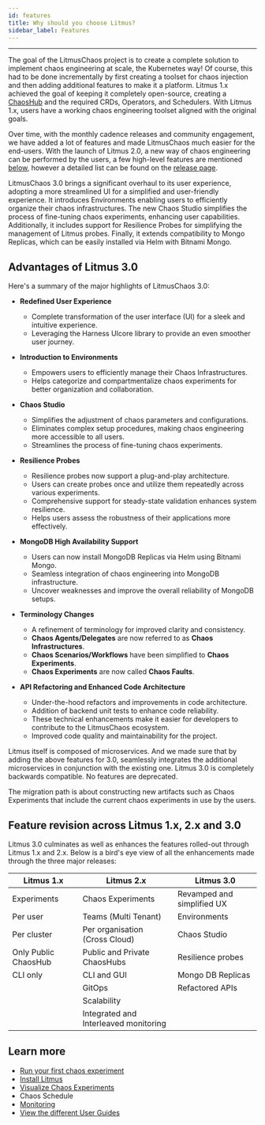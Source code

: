 ```yaml
---
id: features
title: Why should you choose Litmus?
sidebar_label: Features
---
```


---

The goal of the LitmusChaos project is to create a complete solution to implement chaos engineering at scale, the Kubernetes way! Of course, this had to be done incrementally by first creating a toolset for chaos injection and then adding additional features to make it a platform. Litmus 1.x achieved the goal of keeping it completely open-source, creating a [ChaosHub](../concepts/chaoshub.md) and the required CRDs, Operators, and Schedulers. With Litmus 1.x, users have a working chaos engineering toolset aligned with the original goals.

Over time, with the monthly cadence releases and community engagement, we have added a lot of features and made LitmusChaos much easier for the end-users. With the launch of Litmus 2.0, a new way of chaos engineering can be performed by the users, a few high-level features are mentioned [below](features.md#advantages-of-litmus-20), however a detailed list can be found on the [release page](https://github.com/litmuschaos/litmus/releases).

LitmusChaos 3.0 brings a significant overhaul to its user experience, adopting a more streamlined UI for a simplified and user-friendly experience. It introduces Environments enabling users to efficiently organize their chaos infrastructures. The new Chaos Studio simplifies the process of fine-tuning chaos experiments, enhancing user capabilities. Additionally, it includes support for Resilience Probes for simplifying the management of Litmus probes. Finally, it extends compatibility to Mongo Replicas, which can be easily installed via Helm with Bitnami Mongo.

## Advantages of Litmus 3.0

Here's a summary of the major highlights of LitmusChaos 3.0:
- **Redefined User Experience**
  - Complete transformation of the user interface (UI) for a sleek and intuitive experience.
  - Leveraging the Harness UIcore library to provide an even smoother user journey.

- **Introduction to Environments**
  - Empowers users to efficiently manage their Chaos Infrastructures.
  - Helps categorize and compartmentalize chaos experiments for better organization and collaboration.

- **Chaos Studio**
  - Simplifies the adjustment of chaos parameters and configurations.
  - Eliminates complex setup procedures, making chaos engineering more accessible to all users.
  - Streamlines the process of fine-tuning chaos experiments.

- **Resilience Probes**
  - Resilience probes now support a plug-and-play architecture.
  - Users can create probes once and utilize them repeatedly across various experiments.
  - Comprehensive support for steady-state validation enhances system resilience.
  - Helps users assess the robustness of their applications more effectively.

- **MongoDB High Availability Support**
  - Users can now install MongoDB Replicas via Helm using Bitnami Mongo.
  - Seamless integration of chaos engineering into MongoDB infrastructure.
  - Uncover weaknesses and improve the overall reliability of MongoDB setups.

- **Terminology Changes**
  - A refinement of terminology for improved clarity and consistency.
  - **Chaos Agents/Delegates** are now referred to as **Chaos Infrastructures**.
  - **Chaos Scenarios/Workflows** have been simplified to **Chaos Experiments**.
  - **Chaos Experiments** are now called **Chaos Faults**.

- **API Refactoring and Enhanced Code Architecture**
  - Under-the-hood refactors and improvements in code architecture.
  - Addition of backend unit tests to enhance code reliability.
  - These technical enhancements make it easier for developers to contribute to the LitmusChaos ecosystem.
  - Improved code quality and maintainability for the project.

Litmus itself is composed of microservices. And we made sure that by adding the above features for 3.0, seamlessly integrates the additional microservices in conjunction with the existing one. Litmus 3.0 is completely backwards compatible. No features are deprecated.

The migration path is about constructing new artifacts such as Chaos Experiments that include the current chaos experiments in use by the users.

## Feature revision across Litmus 1.x, 2.x and 3.0

Litmus 3.0 culminates as well as enhances the features rolled-out through Litmus 1.x and 2.x. Below is a bird's eye view of all the enhancements made through the three major releases:

| Litmus 1.x           | Litmus 2.x                            | Litmus 3.0                 |
| -------------------- | ------------------------------------- | -------------------------- |
| Experiments          | Chaos Experiments                     | Revamped and simplified UX |
| Per user             | Teams (Multi Tenant)                  | Environments               |
| Per cluster          | Per organisation (Cross Cloud)        | Chaos Studio               |
| Only Public ChaosHub | Public and Private ChaosHubs          | Resilience probes          |
| CLI only             | CLI and GUI                           | Mongo DB Replicas          |
|                      | GitOps                                | Refactored APIs            |
|                      | Scalability                           |                            |
|                      | Integrated and Interleaved monitoring |                            |

## Learn more
- [Run your first chaos experiment](../getting-started/run-your-first-experiment.md)
- [Install Litmus](../getting-started/installation.md)
- [Visualize Chaos Experiments](../concepts/visualize-workflow.md)
- Chaos Schedule
- [Monitoring](../concepts/app-infra-monitoring.md)
- [View the different User Guides](../user-guides/overview.md)
